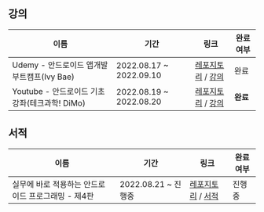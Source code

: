 ## 강의
|이름|기간|링크|완료여부|
|---|---|---|---|
|Udemy - 안드로이드 앱개발 부트캠프(Ivy Bae)|2022.08.17 ~ 2022.09.10|[레포지토리](https://github.com/lee-ji-hoon/android-kotlin/tree/main/shoppi-android) / [강의](https://www.udemy.com/course/learn-android-development-with-kotlin/)|완료|
|Youtube - 안드로이드 기초 강좌(테크과학! DiMo) |2022.08.19 ~ 2022.08.20|[레포지토리](https://github.com/lee-ji-hoon/android-kotlin/tree/main/dimo-android-begins) / [강의](https://www.youtube.com/watch?v=KyDrT8mEEFY&ab_channel=%ED%85%8C%ED%81%AC%EA%B3%BC%ED%95%99%21DiMo)|**완료**|

## 서적
|이름|기간|링크|완료여부|
|---|---|---|---|
|실무에 바로 적용하는 안드로이드 프로그래밍 - 제4판|2022.08.21 ~ 진행중  |[레포지토리](https://github.com/lee-ji-hoon/android-kotlin/tree/main/the-big-nerd-ranch-guide-4nd) / [서적](https://www.aladin.co.kr/shop/wproduct.aspx?start=short&ItemId=266698196)|진행중|
